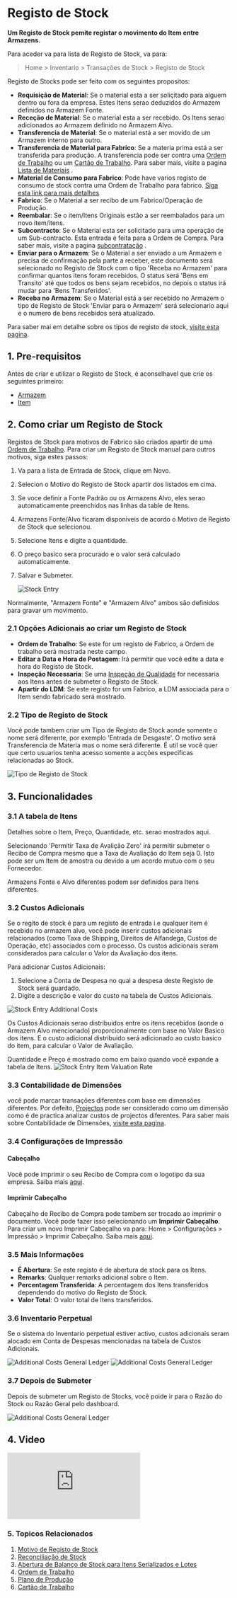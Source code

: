 <!-- add-breadcrumbs -->
# Registo de Stock

**Um Registo de Stock pemite registar o movimento do Item entre Armazens.**

Para aceder va para lista de Registo de Stock, va para:
> Home > Inventario > Transações de Stock > Registo de Stock

Registo de Stocks pode ser feito com os seguintes propositos:

* **Requisição de Material**: Se o material esta a ser soliçitado para alguem dentro ou fora da empresa. Estes Itens serao deduzidos do Armazem definidos no Armazem Fonte.
* **Receção de Material**: Se o material esta a ser recebido. Os Itens serao adicionados ao Armazem definido no Armazem Alvo.
* **Transferencia de Material**: Se o material está a ser movido de um Armazem interno para outro.
* **Transferencia de Material para Fabrico**: Se a materia prima está a ser transferida para produção. A transferencia pode ser contra uma [Ordem de Trabalho](/docs/user/manual/pt/fabrico/ordem-trabalho) ou um [Cartão de Trabalho](/docs/user/manual/pt/fabrico/cartao-trabalho). Para saber mais, visite a pagina  [Lista de Materiais](/docs/user/manual/pt/fabrico/lista-de-materiais) .
* **Material de Consumo para Fabrico**: Pode have varios registo de consumo de stock contra uma Ordem de Trabalho para fabrico. [Siga esta link para mais detalhes](/docs/user/manual/pt/fabrico/artigos/consumo-de-material)
* **Fabrico**: Se o Material a ser recibo de um Fabrico/Operação de Produção.
* **Reembalar**: Se o item/Itens Originais estão a ser reembalados para um novo item/itens.
* **Subcontracto**: Se o Material esta ser solicitado para uma operação de um Sub-contracto. Esta entrada é feita para a Ordem de Compra. Para saber mais, visite a pagina [subcontratação](/docs/user/manual/pt/fabrico/subcontratação) .
* **Enviar para o Armazem**: Se o Material a ser enviado a um Armazem e precisa de confirmação pela parte a receber, este documento será selecionado no Registo de Stock com o tipo 'Receba no Armazem' para confirmar quantos itens foram recebidos. O status será 'Bens em Transito' até que todos os bens sejam recebidos, no depois o status irá mudar para 'Bens Transferidos'.
* **Receba no Armazem**: Se o Material está a ser recebido no Armazem o tipo de Registo de Stock 'Enviar para o Armazem' será selecionario aqui e o numero de bens recebidos será atualizado.

Para saber mai em detalhe sobre os tipos de registo de stock, [visite esta pagina](/docs/user/manual/pt/inventario/artigos/motivo-registo-stock).


## 1. Pre-requisitos
Antes de criar e utilizar o Registo de Stock, é aconselhavel que crie os seguintes primeiro:

* [Armazem](/docs/user/manual/pt/inventario/armazem)
* [Item](/docs/user/manual/pt/inventario/item)


## 2. Como criar um Registo de Stock
Registos de Stock para motivos de Fabrico são criados apartir de uma [Ordem de Trabalho](/docs/user/manual/pt/fabrico/ordem-trabalho). Para criar um Registo de Stock manual para outros motivos, siga estes passos:

1. Va para a lista de Entrada de Stock, clique em Novo.
1. Selecion o Motivo do Registo de Stock apartir dos listados em cima.
1. Se voce definir a Fonte Padrão ou os Armazens Alvo, eles serao automaticamente preenchidos nas linhas da table de Itens.
1. Armazens Fonte/Alvo ficaram disponiveis de acordo o Motivo de Registo de Stock que selecionou.
1. Selecione Itens e digite a quantidade.
1. O preço basico sera procurado e o valor será calculado automaticamente.
1. Salvar e Submeter.

    <img class="screenshot" alt="Stock Entry" src="{{docs_base_url}}/assets/img/stock/stock-entry.png">

Normalmente, "Armazem Fonte" e "Armazem Alvo" ambos são definidos para gravar um movimento.

### 2.1 Opções Adicionais ao criar um Registo de Stock

* **Ordem de Trabalho**: Se este for um registo de Fabrico, a Ordem de trabalho será mostrada neste campo.
* **Editar a Data e Hora de Postagem**: Irá permitir que você edite a data e hora do Registo de Stock.
* **Inspeção Necessaria**: Se uma [Inspeção de Qualidade](/docs/user/manual/pt/inventario/inspecao-de-qualidade) for necessaria aos Itens antes de submeter o Registo de Stock.
* **Apartir do LDM**: Se este registo for um Fabrico, a LDM associada para o Item sendo fabricado será mostrado.

### 2.2 Tipo de Registo de Stock
Vocẽ pode tambem criar um Tipo de Registo de Stock aonde somente o nome será diferente, por exemplo 'Entrada de Desgaste'. O motivo será Transferencia de Materia mas o nome será diferente. É util se você quer que certo usuarios tenha acesso somente a acções especificas relacionadas ao Stock.

![Tipo de Registo de Stock](/docs/assets/img/stock/stock-entry-type.png)

## 3. Funcionalidades

### 3.1 A tabela de Itens
Detalhes sobre o Item, Preço, Quantidade, etc. serao mostrados aqui.

Selecionando 'Permitir Taxa de Avalição Zero' irá permitir submeter o Recibo de Compra mesmo que a Taxa de Avaliação do Item seja 0. Isto pode ser um Item de amostra ou devido a um acordo mutuo com o seu Fornecedor.

Armazens Fonte e Alvo diferentes podem ser definidos para Itens diferentes.

### 3.2 Custos Adicionais

Se o regito de stock é para um registo de entrada i.e  qualquer item é recebido no armazem alvo, você pode inserir custos adicionais relacionados (como Taxa de Shipping, Direitos de Alfandega, Custos de Operação, etc) associados com o processo. Os custos adicionais seram considerados para calcular o Valor da Avaliação dos itens.

Para adicionar Custos Adicionais:

1. Selecione a Conta de Despesa no qual a despesa deste Registo de Stock será guardado.
1. Digite a descrição e valor do custo na tabela de Custos Adicionais.

<img class="screenshot" alt="Stock Entry Additional Costs" src="{{docs_base_url}}/assets/img/stock/additional-costs-table.png">

Os Custos Adicionais serao distribuidos entre os itens recebidos (aonde o Armazem Alvo mencionado) proporcionalmente com base no Valor Basico dos itens. E o custo adicional distribuido será adicionado ao custo basico do item, para calcular o Valor de Avaliação.

Quantidade e Preço é mostrado como em baixo quando você expande a tabela de Itens.
<img class="screenshot" alt="Stock Entry Item Valuation Rate" src="{{docs_base_url}}/assets/img/stock/stock-entry-item-valuation-rate.png">

### 3.3 Contabilidade de Dimensões
você pode marcar transações diferentes com base em dimensões diferentes. Por defeito, [Projectos](/docs/user/manual/pt/projectos/projecto) pode ser considerado como um dimensão como é de practica analizar custos de projectos diferentes. Para saber mais sobre Contabilidade de Dimensões, [visite esta pagina](/docs/user/manual/pt/contabilidade/dimensao-contabil).

### 3.4 Configurações de Impressão

#### Cabeçalho
Você pode imprimir o seu Recibo de Compra com o logotipo da sua empresa. Saiba mais [aqui](/docs/user/manual/pt/configuração/imprimir/cabeçalho-carta).

#### Imprimir Cabeçalho
Cabeçalho de Recibo de Compra pode tambem ser trocado ao imprimir o documento. Vocẽ pode fazer isso selecionando um **Imprimir Cabeçalho**. Para criar um novo Imprimir Cabeçalho va para: Home > Configurações > Impressão > Imprimir Cabeçalho. Saiba mais [aqui](/docs/user/manual/pt/configuração/imprimir/imprimir-cabeçalhos).

### 3.5 Mais Informações

* **É Abertura**: Se este registo é de abertura de stock para os Itens.
* **Remarks**: Qualquer remarks adicional sobre o Item.
* **Percentagem Transferida**: A percentagem dos Itens transferidos dependendo do motivo do Registo de Stock.
* **Valor Total**: O valor total de Itens transferidos.

### 3.6 Inventario Perpetual

Se o sistema do Inventario perpetual estiver activo, custos adicionais seram alocado em Conta de Despesas mencionadas na tabela de Custos Adicionais.

<img class="screenshot" alt="Additional Costs General Ledger" src="{{docs_base_url}}/assets/img/stock/stock-entry-additional-cost.png">

<img class="screenshot" alt="Additional Costs General Ledger" src="{{docs_base_url}}/assets/img/stock/additional-costs-general-ledger.png">

### 3.7 Depois de Submeter
Depois de submeter um Registo de Stocks, você poide ir para o Razão do Stock ou Razão Geral pelo dashboard.

<img class="screenshot" alt="Additional Costs General Ledger" src="{{docs_base_url}}/assets/img/stock/stock-entry-submit.png">

## 4. Video

<div class="embed-container">
    <iframe src="https://www.youtube.com/embed/Njt107hlY3I?rel=0" frameborder="0" allow="autoplay; encrypted-media" allowfullscreen>
    </iframe>
</div>

### 5. Topicos Relacionados
1. [Motivo de Registo de Stock](/docs/user/manual/pt/inventario/artigos/motivo-registo-stock)
1. [Reconciliação de Stock](/docs/user/manual/pt/inventario/reconciliacao-de-stock)
1. [Abertura de Balanço de Stock para Itens Serializados e Lotes](/docs/user/manual/pt/inventario/artigos/abertura-balanco-stock-para-itens-serializados-e-lotes)
1. [Ordem de Trabalho](/docs/user/manual/pt/fabrico/ordem-trabalho)
1. [Plano de Produção](/docs/user/manual/pt/fabrico/plano-de-producao)
1. [Cartão de Trabalho](/docs/user/manual/pt/fabrico/cartao-trabalho)
